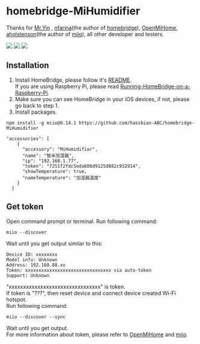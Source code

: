 # homebridge-MiHumidifier



Thanks for [Mr.Yin](https://github.com/YinHangCode/homebridge-mi-fan/) , [nfarina](https://github.com/nfarina)(the author of [homebridge](https://github.com/nfarina/homebridge)), [OpenMiHome](https://github.com/OpenMiHome/mihome-binary-protocol), [aholstenson](https://github.com/aholstenson)(the author of [miio](https://github.com/aholstenson/miio)), all other developer and testers.   
  
![](https://github.com/hassbian-ABC/homebridge-MiHumidifier/blob/master/images/home.png)
![](https://github.com/hassbian-ABC/homebridge-MiHumidifier/blob/master/images/home1.png)
![](https://github.com/hassbian-ABC/homebridge-MiHumidifier/blob/master/images/home2.png)

 
## Installation
1. Install HomeBridge, please follow it's [README](https://github.com/nfarina/homebridge/blob/master/README.md).   
If you are using Raspberry Pi, please read [Running-HomeBridge-on-a-Raspberry-Pi](https://github.com/nfarina/homebridge/wiki/Running-HomeBridge-on-a-Raspberry-Pi).   
2. Make sure you can see HomeBridge in your iOS devices, if not, please go back to step 1.   
3. Install packages.   
```
npm install -g miio@0.14.1 https://github.com/hassbian-ABC/homebridge-MiHumidifier
```


```
"accessories": [
    {
      "accessory": "MiHumidifier",
      "name": "智米加湿器",
      "ip": "192.168.1.77",
      "token": "7251f2fdc5eda606d9125d882c932914",
      "showTemperature": true,
      "nameTemperature": "加湿器温度"
    }
  ]
```
## Get token
Open command prompt or terminal. Run following command:   
```
miio --discover
```
Wait until you get output similar to this:   
```
Device ID: xxxxxxxx   
Model info: Unknown   
Address: 192.168.88.xx   
Token: xxxxxxxxxxxxxxxxxxxxxxxxxxxxxxxx via auto-token   
Support: Unknown   
```
"xxxxxxxxxxxxxxxxxxxxxxxxxxxxxxxx" is token.   
If token is "???", then reset device and connect device created Wi-Fi hotspot.   
Run following command:   
```
miio --discover --sync
```
Wait until you get output.   
For more information about token, please refer to [OpenMiHome](https://github.com/OpenMiHome/mihome-binary-protocol) and [miio](https://github.com/aholstenson/miio).   

  
   
